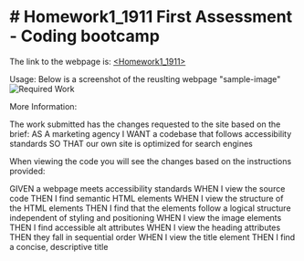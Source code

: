 <body>

<h1>
# Homework1_1911
First Assessment - Coding bootcamp
</h1>

The link to the webpage is:
<a href="https://github.com/suziestephen/Homework1_1911"><Homework1_1911></a>

Usage:
Below is a screenshot of the reuslting webpage
<id>"sample-image"<img src="./assets/images/sample.png" alt="Required Work"></id>

More Information:

The work submitted has the changes requested to the site based on the brief:
AS A marketing agency
I WANT a codebase that follows accessibility standards
SO THAT our own site is optimized for search engines


When viewing the code you will see the changes based on the instructions provided:

GIVEN a webpage meets accessibility standards
WHEN I view the source code
THEN I find semantic HTML elements
WHEN I view the structure of the HTML elements
THEN I find that the elements follow a logical structure independent of styling and positioning
WHEN I view the image elements
THEN I find accessible alt attributes
WHEN I view the heading attributes
THEN they fall in sequential order
WHEN I view the title element
THEN I find a concise, descriptive title

</body>